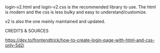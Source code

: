 login-v2.html and login-v2.css is the recommended library to use. The html is modern and the css is less bulky and easy to understand/customize.

v2 is also the one mainly maintained and updated.


CREDITS & SOURCES

https://dev.to/frontendtrick/how-to-create-login-page-with-html-and-css-only-5d2i
